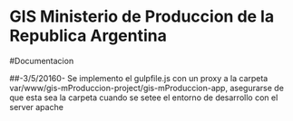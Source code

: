 # GIS Ministerio de Produccion de la Republica Argentina

#Documentacion 

##-3/5/20160-
Se implemento el gulpfile.js con un proxy a la carpeta var/www/gis-mProduccion-project/gis-mProduccion-app, asegurarse de que esta sea la
carpeta cuando se setee el entorno de desarrollo con el server apache
